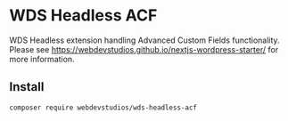 # WDS Headless ACF

WDS Headless extension handling Advanced Custom Fields functionality. Please see <https://webdevstudios.github.io/nextjs-wordpress-starter/> for more information.

## Install

```bash
composer require webdevstudios/wds-headless-acf
```
